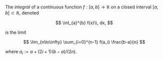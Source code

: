 The *integral* of a continuous function $f: [a, b] \to \mathbb{R}$  on 
a closed interval $[a, b] \subset \mathbb{R}$, denoted 

$$
\int_{a}^{b} f(x)\\, dx,
$$

is the limit

$$
\lim_{n\to\infty} \sum_{i=0}^{n-1} f(a_i) \frac{b-a}{n}
$$

where $a_i := a + (2i + 1)(b - a)/(2n)$.
